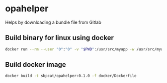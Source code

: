 # opahelper
Helps by downloading a bundle file from Gitlab

## Build binary for linux using docker

```bash
docker run --rm --user "0":"0" -v "$PWD":/usr/src/myapp -w /usr/src/myapp rust:1.47.0 cargo build --release --target-dir=linux
```

## Build docker image

```bash
docker build -t sbpcat/opahelper:0.1.0 -f docker/Dockerfile
```
